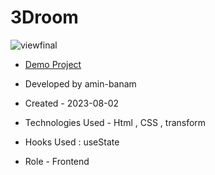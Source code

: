 # 3Droom
![viewfinal](3Droom/3D.png)

- [Demo Project](https://amin-banam.github.io/3Droom/)

- Developed by amin-banam

- Created - 2023-08-02

- Technologies Used - Html , CSS , transform

- Hooks Used : useState 

- Role - Frontend
